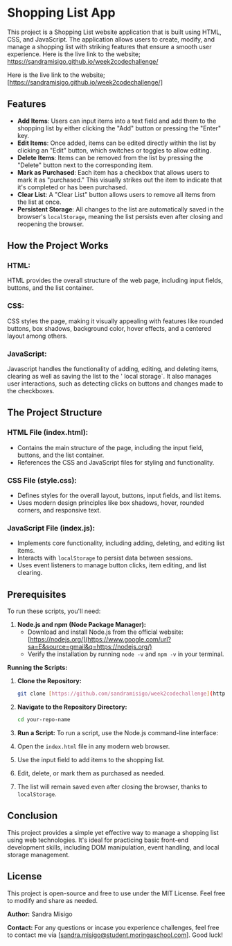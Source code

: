 # Shopping List App

This project is a Shopping List website application that is built using HTML, CSS, and JavaScript. The application allows users to create, modify, and manage a shopping list with striking features that ensure a smooth user experience.
Here is the live link to the website; <https://sandramisigo.github.io/week2codechallenge/>

Here is the live link to the website; [https://sandramisigo.github.io/week2codechallenge/]

## Features

- **Add Items**: Users can input items into a text field and add them to the shopping list by either clicking the "Add" button or pressing the "Enter" key. 
- **Edit Items**: Once added, items can be edited directly within the list by clicking an "Edit" button, which switches or toggles to allow editing.
- **Delete Items**: Items can be removed from the list by pressing the "Delete" button next to the corresponding item.
- **Mark as Purchased**: Each item has a checkbox that allows users to mark it as "purchased." This visually strikes out the item to indicate that it's completed or has been purchased.
- **Clear List**: A "Clear List" button allows users to remove all items from the list at once.
- **Persistent Storage**: All changes to the list are automatically saved in the browser's `localStorage`, meaning the list persists even after closing and reopening the browser.


## How the Project Works
### **HTML:**
HTML provides the overall structure of the web page, including input fields, buttons, and the list container.

### **CSS:**
CSS styles the page, making it visually appealing with features like rounded buttons, box shadows, background color, hover effects, and a centered layout among others.

### **JavaScript:**
Javascript handles the functionality of adding, editing, and deleting items, clearing as well as saving the list to the ' local storage`. It also manages user interactions, such as detecting clicks on buttons and changes made to the checkboxes.


## The Project Structure

### **HTML File (index.html):**
- Contains the main structure of the page, including the input field, buttons, and the list container.
- References the CSS and JavaScript files for styling and functionality.

### **CSS File (style.css):**
- Defines styles for the overall layout, buttons, input fields, and list items.
- Uses modern design principles like box shadows, hover, rounded corners, and responsive text.

### **JavaScript File (index.js):**
- Implements core functionality, including adding, deleting, and editing list items.
- Interacts with `localStorage` to persist data between sessions.
- Uses event listeners to manage button clicks, item editing, and list clearing.

## Prerequisites

To run these scripts, you'll need:

1.  **Node.js and npm (Node Package Manager):**
      - Download and install Node.js from the official website: [https://nodejs.org/](https://www.google.com/url?sa=E&source=gmail&q=https://nodejs.org/)
      - Verify the installation by running `node -v` and `npm -v` in your terminal.

**Running the Scripts:**

1.  **Clone the Repository:**

    ```bash
    git clone [https://github.com/sandramisigo/week2codechallenge](https://github.com/sandramisigo/week2codechallenge)
    ```

    

2.  **Navigate to the Repository Directory:**

    ```bash
    cd your-repo-name
    ```
3. **Run a Script:**
To run a script, use the Node.js command-line interface:

1. Open the `index.html` file in any modern web browser.
2. Use the input field to add items to the shopping list.
3. Edit, delete, or mark them as purchased as needed.
4. The list will remain saved even after closing the browser, thanks to `localStorage`.


## **Conclusion**

This project provides a simple yet effective way to manage a shopping list using web technologies. It's ideal for practicing basic front-end development skills, including DOM manipulation, event handling, and local storage management.

## **License**

This project is open-source and free to use under the MIT License. Feel free to modify and share as needed.

**Author:** 
Sandra Misigo

**Contact:**
For any questions or incase you experience challenges, feel free to contact me via [sandra.misigo@student.moringaschool.com]. Good luck!













